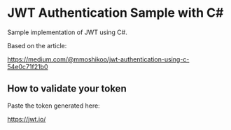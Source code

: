 # JWT Authentication Sample with C#

Sample implementation of JWT using C#.

Based on the article:

https://medium.com/@mmoshikoo/jwt-authentication-using-c-54e0c71f21b0

## How to validate your token

Paste the token generated here:

https://jwt.io/




